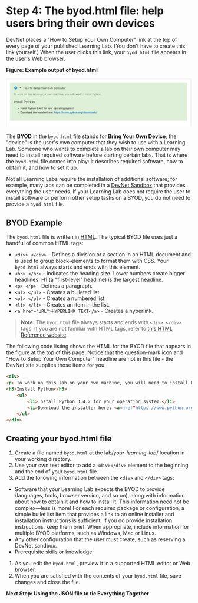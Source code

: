 # Step 4: The byod.html file: help users bring their own devices

DevNet places a "How to Setup Your Own Computer" link at the top of every page of your published Learning Lab. (You don't have to create this link yourself.)  When the user clicks this link, your `byod.html` file appears in the user's Web browser.

**Figure: Example output of byod.html**

![](assets/images/howtosetup.png)

The __BYOD__ in the `byod.html` file stands for __Bring Your Own Device__; the "device" is the user's own computer that they wish to use with a Learning Lab. Someone who wants to complete a lab on their own computer may need to install required software before starting certain labs. That is where the `byod.html` file comes into play: it describes required software, how to obtain it, and how to set it up.

Not all Learning Labs require the installation of additional software; for example, many labs can be completed in a [DevNet Sandbox](https://developer.cisco.com/site/devnet/sandbox/) that provides everything the user needs. If your Learning Lab does not require the user to install software or perform other setup tasks on a BYOD, you do not need to provide a `byod.html` file.

## BYOD Example

The `byod.html` file is written in [HTML](http://www.w3schools.com/html/default.asp). The typical BYOD file uses just a handful of common HTML tags:

  * `<div> </div>` - Defines a division or a section in an HTML document and is used to group block-elements to format them with CSS. Your `byod.html` always starts and ends with this element.
  * `<h3> </h3>` - Indicates the heading size. Lower numbers create bigger headlines. H1 (a "first-level" headline) is the largest headline.
  * `<p> </p>` - Defines a paragraph.
  * `<ul> </ul>` - Creates a bulleted list.
  * `<ol> </ol>` - Creates a numbered list.
  * `<li> </li>` - Creates an item in the list.
  * `<a href="URL">HYPERLINK TEXT</a>` - Creates a hyperlink.

>**Note:** The `byod.html` file always starts and ends with `<div> </div>` tags. If you are not familiar with HTML tags, refer to [this HTML Reference website](http://www.w3schools.com/tags/default.asp).

The following code listing shows the HTML for the BYOD file that appears in the figure at the top of this page. Notice that the question-mark icon and "How to Setup Your Own Computer" headline are not in this file - the DevNet site supplies those items for you.

```html
<div>
<p> To work on this lab on your own machine, you will need to install Python.</p>
<h3>Install Python</h3>
	<ul>
		<li>Install Python 3.4.2 for your operating system.</li>
		<li>Download the installer here: <a=href"https://www.python.org/downloads/">https://www.python.org/downloads/</a></li>
	</ul>
</div>
```

## Creating your byod.html file

1. Create a file named `byod.html` at the lab/_your-learning-lab_/ location in your working directory.  
1. Use your own text editor to add a `<div></div>` element to the beginning and the end of your `byod.html` file.
1. Add the following information between the `<div>` and `</div>` tags:

  * Software that your Learning Lab expects the BYOD to provide (languages, tools, browser version, and so on), along with information about how to obtain it and how to install it.
  This information need not be complex&mdash;less is more! For each required package or configuration, a simple bullet list item that provides a link to an online installer and installation instructions is sufficient. If you do provide installation instructions, keep them brief. When appropriate, include information for multiple BYOD platforms, such as Windows, Mac or Linux.
  * Any other configuration that the user must create, such as reserving a DevNet sandbox.
  * Prerequisite skills or knowledge
1. As you edit the `byod.html`, preview it in a supported HTML editor or Web browser.
1. When you are satisfied with the contents of your `byod.html` file, save changes and close the file.



**Next Step: Using the JSON file to tie Everything Together**
